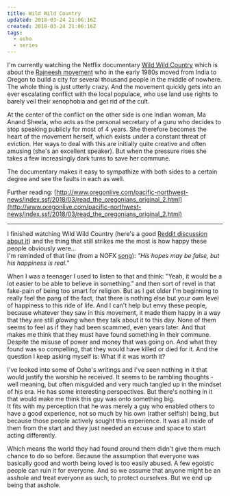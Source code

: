 ```yaml
---
title: Wild Wild Country
updated: 2018-03-24 21:06:16Z
created: 2018-03-24 21:06:16Z
tags:
  - osho
  - series
---
```



I'm currently watching the Netflix documentary [Wild Wild Country](https://www.netflix.com/de/title/80145240) which is about the [Rajneesh movement](https://en.wikipedia.org/wiki/Rajneesh_movement) who in the early 1980s moved from India to Oregon to build a city for several thousand people in the middle of nowhere. The whole thing is just utterly crazy. And the movement quickly gets into an ever escalating conflict with the local populace, who use land use rights to barely veil their xenophobia and get rid of the cult.

At the center of the conflict on the other side is one Indian woman, Ma Anand Sheela, who acts as the personal secretary of a guru who decides to stop speaking publicly for most of 4 years. She therefore becomes the heart of the movement herself, which exists under a constant threat of eviction. Her ways to deal with this are initially quite creative and often amusing (she's an excellent speaker). But when the pressure rises she takes a few increasingly dark turns to save her commune.

The documentary makes it easy to sympathize with both sides to a certain degree and see the faults in each as well.

Further reading: [http://www.oregonlive.com/pacific-northwest-news/index.ssf/2018/03/read_the_oregonians_original_2.html](http://www.oregonlive.com/pacific-northwest-news/index.ssf/2018/03/read_the_oregonians_original_2.html)

---

I finished watching Wild Wild Country (here's a good [Reddit discussion about it](https://www.reddit.com/r/television/comments/86t1mb/the_wild_wild_country_sex_cult_documentary_is_the/)) and the thing that still strikes me the most is how happy these people obviously were... <br>
I'm reminded of that line (from a NOFX [song](https://www.youtube.com/watch?v=rpSrhQx_2oc)): *"His hopes may be false, but his happiness is real."*

When I was a teenager I used to listen to that and think: "Yeah, it would be a lot easier to be able to believe in something." and then sort of revel in that fake-pain of being too smart for religion. But as I get older I'm beginning to really feel the pang of the fact, that there is nothing else but your own level of happiness to this ride of life. And I can't help but envy these people, because whatever they saw in this movement, it made them happy in a way that they are still *glowing* when they talk about it to this day. None of them seems to feel as if they had been scammed, even years later. And that makes me think that they must have found something in their commune. Despite the misuse of power and money that was going on. And what they found was so compelling, that they would have killed or died for it. And the question I keep asking myself is: What if it was worth it?

I've looked into some of Osho's writings and I've seen nothing in it that would justify the worship he received. It seems to be rambling thoughts - well meaning, but often misguided and very much tangled up in the mindset of his era. He has some interesting perspectives. But there's nothing in it that would make me think this guy was onto something big.<br>
It fits with my perception that he was merely a guy who enabled others to have a good experience, not so much by his own (rather selfish) being, but because those people actively sought this experience. It was all inside of them from the start and they just needed an excuse and space to start acting differently.

Which means the world they had found around them didn't give them much chance to do so before. Because the assumption that everyone was basically good and worth being loved is too easily abused. A few egoistic people can ruin it for everyone. And so we assume that anyone might be an asshole and treat everyone as such, to protect ourselves. But we end up being that asshole.